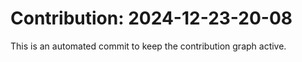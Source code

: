 # Contribution: 2024-12-23-20-08
This is an automated commit to keep the contribution graph active.
